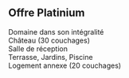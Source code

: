 ## Offre Platinium

Domaine dans son intégralité  
Château (30 couchages)  
Salle de réception  
Terrasse, Jardins, Piscine  
Logement annexe (20 couchages)  
